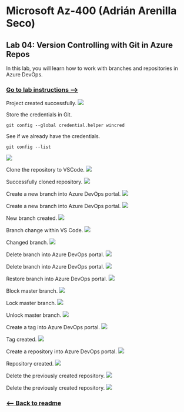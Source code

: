 # Microsoft Az-400 (Adrián Arenilla Seco)

## Lab 04: Version Controlling with Git in Azure Repos
In this lab, you will learn how to work with branches and repositories in Azure DevOps.

### [Go to lab instructions -->](AZ400_M04_Version_Controlling_with_Git_in_Azure_Repos.md)


Project created successfully.
![](Evidences/Image1.png)


Store the credentials in Git.
```
git config --global credential.helper wincred
```
See if we already have the credentials.
```
git config --list
```
![](Evidences/Image2.png)


Clone the repository to VSCode.
![](Evidences/Image3.png)


Successfully cloned repository.
![](Evidences/Image4.png)


Create a new branch into Azure DevOps portal.
![](Evidences/Image5.png)


Create a new branch into Azure DevOps portal.
![](Evidences/Image6.png)


New branch created.
![](Evidences/Image7.png)


Branch change within VS Code.
![](Evidences/Image8.png)


Changed branch.
![](Evidences/Image9.png)


Delete branch into Azure DevOps portal.
![](Evidences/Image10.png)


Delete branch into Azure DevOps portal.
![](Evidences/Image11.png)


Restore branch into Azure DevOps portal.
![](Evidences/Image12.png)


Block master branch.
![](Evidences/Image13.png)


Lock master branch.
![](Evidences/Image14.png)


Unlock master branch.
![](Evidences/Image15.png)


Create a tag into Azure DevOps portal.
![](Evidences/Image16.png)


Tag created.
![](Evidences/Image17.png)


Create a repository into Azure DevOps portal.
![](Evidences/Image18.png)


Repository created.
![](Evidences/Image19.png)


Delete the previously created repository.
![](Evidences/Image20.png)


Delete the previously created repository.
![](Evidences/Image21.png)


### [<-- Back to readme](../README.md)

